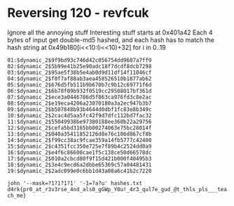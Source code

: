 # Reversing 120 - revfcuk

Ignore all the annoying stuff
Interesting stuff starts at 0x401a42
Each 4 bytes of input get double-md5 hashed, and each hash has to match the hash
string at 0x49b180[i<<10:(i<<10)+32] for i in 0..19

    01:$dynamic_2$9f9bd93c746d42c056754dd9607a7ff9
    02:$dynamic_2$5b99e41b25e90adc18f7dcdf8dcb7298
    03:$dynamic_2$95ae5f38b5e4ab0d9d11df14f11046cf
    04:$dynamic_2$f0f7af88ab3aea458526510b1877ab62
    05:$dynamic_2$676d5fb511b9b670b7c9b12c69771f6d
    06:$dynamic_2$6b78f09b932f0519cc29508017bf361d
    07:$dynamic_2$ece3a0446786d5f863ca976fd3c8e2ac
    08:$dynamic_2$e19eca4206a23070180a3a2ec947b3b7
    09:$dynamic_2$b507848b93b4644d0dbf1fc83e8b349c
    10:$dynamic_2$2cac4d5aa5fc42f9d7dfc112bd7fac32
    11:$dynamic_2$55049938be97380188ee360b22a29756
    12:$dynamic_2$cefa5bd3165bb00274063e75bc28014f
    13:$dynamic_2$040a35411852126d8e76c106d867cf8b
    14:$dynamic_2$f99cc38ac9fcae359a14fb5777c42400
    15:$dynamic_2$c4351fcc350e725e7f89b4c2524dd0a9
    16:$dynamic_2$e4f6c86600cae1f5c138ce50d66578dc
    17:$dynamic_2$010a2cbcd80f9f15d421b000f40495b3
    18:$dynamic_2$3e4c9ecd6a2dbbe65369c57a04481431
    19:$dynamic_2$2adc099e0c6bb1d43a08a6c41b2c7220

`john '--mask=?1?1?1?1' '-1=?a?u' hashes.txt`
`d4rk{pr0_at_r3v3rse_4nd_als0_gGWp_Y0u!_4r3_qul7e_gud_@t_thls_pls___teach_me}`
